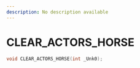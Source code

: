 ```yaml
---
description: No description available 
---
```


# CLEAR_ACTORS_HORSE

```cpp
void CLEAR_ACTORS_HORSE(int _Unk0);
```